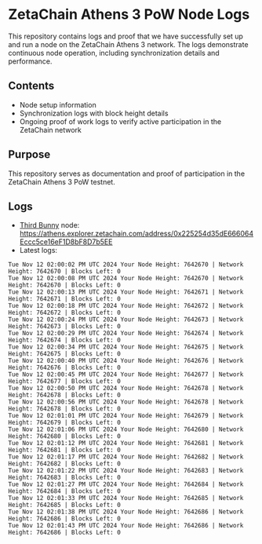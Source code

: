 # ZetaChain Athens 3 PoW Node Logs
This repository contains logs and proof that we have successfully set up and run a node on the ZetaChain Athens 3 network. The logs demonstrate continuous node operation, including synchronization details and performance.

## Contents
- Node setup information
- Synchronization logs with block height details
- Ongoing proof of work logs to verify active participation in the ZetaChain network

## Purpose
This repository serves as documentation and proof of participation in the ZetaChain Athens 3 PoW testnet.

## Logs

- [Third Bunny](https://thirdbunny.xyz/) node: https://athens.explorer.zetachain.com/address/0x225254d35dE666064Eccc5ce16eF1D8bF8D7b5EE
- Latest logs:
```
Tue Nov 12 02:00:02 PM UTC 2024 Your Node Height: 7642670 | Network Height: 7642670 | Blocks Left: 0
Tue Nov 12 02:00:08 PM UTC 2024 Your Node Height: 7642670 | Network Height: 7642670 | Blocks Left: 0
Tue Nov 12 02:00:13 PM UTC 2024 Your Node Height: 7642671 | Network Height: 7642671 | Blocks Left: 0
Tue Nov 12 02:00:18 PM UTC 2024 Your Node Height: 7642672 | Network Height: 7642672 | Blocks Left: 0
Tue Nov 12 02:00:24 PM UTC 2024 Your Node Height: 7642673 | Network Height: 7642673 | Blocks Left: 0
Tue Nov 12 02:00:29 PM UTC 2024 Your Node Height: 7642674 | Network Height: 7642674 | Blocks Left: 0
Tue Nov 12 02:00:34 PM UTC 2024 Your Node Height: 7642675 | Network Height: 7642675 | Blocks Left: 0
Tue Nov 12 02:00:40 PM UTC 2024 Your Node Height: 7642676 | Network Height: 7642676 | Blocks Left: 0
Tue Nov 12 02:00:45 PM UTC 2024 Your Node Height: 7642677 | Network Height: 7642677 | Blocks Left: 0
Tue Nov 12 02:00:50 PM UTC 2024 Your Node Height: 7642678 | Network Height: 7642678 | Blocks Left: 0
Tue Nov 12 02:00:56 PM UTC 2024 Your Node Height: 7642678 | Network Height: 7642678 | Blocks Left: 0
Tue Nov 12 02:01:01 PM UTC 2024 Your Node Height: 7642679 | Network Height: 7642679 | Blocks Left: 0
Tue Nov 12 02:01:06 PM UTC 2024 Your Node Height: 7642680 | Network Height: 7642680 | Blocks Left: 0
Tue Nov 12 02:01:12 PM UTC 2024 Your Node Height: 7642681 | Network Height: 7642681 | Blocks Left: 0
Tue Nov 12 02:01:17 PM UTC 2024 Your Node Height: 7642682 | Network Height: 7642682 | Blocks Left: 0
Tue Nov 12 02:01:22 PM UTC 2024 Your Node Height: 7642683 | Network Height: 7642683 | Blocks Left: 0
Tue Nov 12 02:01:27 PM UTC 2024 Your Node Height: 7642684 | Network Height: 7642684 | Blocks Left: 0
Tue Nov 12 02:01:33 PM UTC 2024 Your Node Height: 7642685 | Network Height: 7642685 | Blocks Left: 0
Tue Nov 12 02:01:38 PM UTC 2024 Your Node Height: 7642686 | Network Height: 7642686 | Blocks Left: 0
Tue Nov 12 02:01:43 PM UTC 2024 Your Node Height: 7642686 | Network Height: 7642686 | Blocks Left: 0
```
